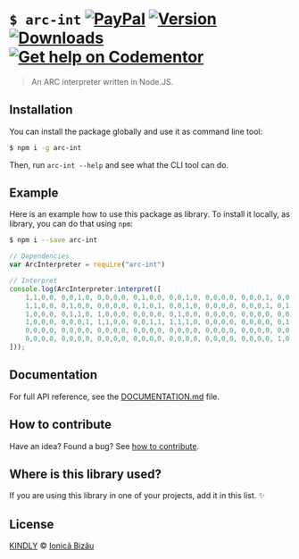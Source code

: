 # `$ arc-int` [![PayPal](https://img.shields.io/badge/%24-paypal-f39c12.svg)][paypal-donations] [![Version](https://img.shields.io/npm/v/arc-int.svg)](https://www.npmjs.com/package/arc-int) [![Downloads](https://img.shields.io/npm/dt/arc-int.svg)](https://www.npmjs.com/package/arc-int) [![Get help on Codementor](https://cdn.codementor.io/badges/get_help_github.svg)](https://www.codementor.io/johnnyb?utm_source=github&utm_medium=button&utm_term=johnnyb&utm_campaign=github)

> An ARC interpreter written in Node.JS.

## Installation

You can install the package globally and use it as command line tool:

```sh
$ npm i -g arc-int
```

Then, run `arc-int --help` and see what the CLI tool can do.

## Example

Here is an example how to use this package as library. To install it locally, as library, you can do that using `npm`:

```sh
$ npm i --save arc-int
```

```js
// Dependencies
var ArcInterpreter = require("arc-int")

// Interpret
console.log(ArcInterpreter.interpret([
    1,1,0,0, 0,0,1,0, 0,0,0,0, 0,1,0,0, 0,0,1,0, 0,0,0,0, 0,0,0,1, 0,0,0,0, // ld [x], %r1
    1,1,0,0, 0,1,0,0, 0,0,0,0, 0,1,0,1, 0,0,1,0, 0,0,0,0, 0,0,0,1, 0,1,0,0, // ld [y], %r2
    1,0,0,0, 0,1,1,0, 1,0,0,0, 0,0,0,0, 0,1,0,0, 0,0,0,0, 0,0,0,0, 0,0,1,0, // addcc %r1, %r2, %r3
    1,0,0,0, 0,0,0,1, 1,1,0,0, 0,0,1,1, 1,1,1,0, 0,0,0,0, 0,0,0,0, 0,1,0,0, // jmpl %r15+4, %r0
    0,0,0,0, 0,0,0,0, 0,0,0,0, 0,0,0,0, 0,0,0,0, 0,0,0,0, 0,0,0,0, 0,0,1,0, // x: 2
    0,0,0,0, 0,0,0,0, 0,0,0,0, 0,0,0,0, 0,0,0,0, 0,0,0,0, 0,0,0,0, 1,0,1,0, // y: 0xa
]));
```

## Documentation

For full API reference, see the [DOCUMENTATION.md][docs] file.

## How to contribute
Have an idea? Found a bug? See [how to contribute][contributing].

## Where is this library used?
If you are using this library in one of your projects, add it in this list. :sparkles:

## License

[KINDLY][license] © [Ionică Bizău][website]

[paypal-donations]: https://www.paypal.com/cgi-bin/webscr?cmd=_s-xclick&hosted_button_id=RVXDDLKKLQRJW
[donate-now]: http://i.imgur.com/6cMbHOC.png

[license]: http://showalicense.com/?fullname=Ionic%C4%83%20Biz%C4%83u%20%3Cbizauionica%40gmail.com%3E%20(http%3A%2F%2Fionicabizau.net)&year=2014#license-kindly
[website]: http://ionicabizau.net
[contributing]: /CONTRIBUTING.md
[docs]: /DOCUMENTATION.md